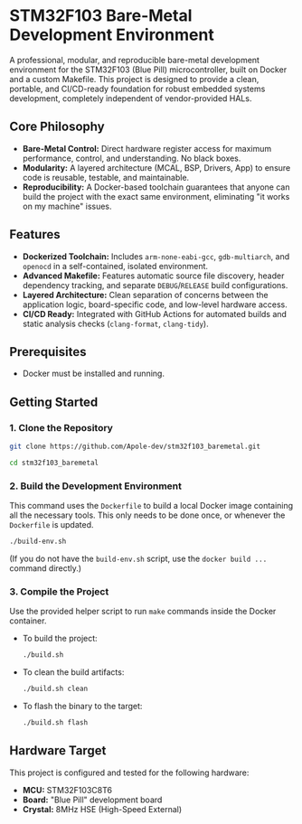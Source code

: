 # STM32F103 Bare-Metal Development Environment

A professional, modular, and reproducible bare-metal development environment for the STM32F103 (Blue Pill) microcontroller, built on Docker and a custom Makefile. This project is designed to provide a clean, portable, and CI/CD-ready foundation for robust embedded systems development, completely independent of vendor-provided HALs.

## Core Philosophy

* **Bare-Metal Control:** Direct hardware register access for maximum performance, control, and understanding. No black boxes.
* **Modularity:** A layered architecture (MCAL, BSP, Drivers, App) to ensure code is reusable, testable, and maintainable.
* **Reproducibility:** A Docker-based toolchain guarantees that anyone can build the project with the exact same environment, eliminating "it works on my machine" issues.

## Features

* **Dockerized Toolchain:** Includes `arm-none-eabi-gcc`, `gdb-multiarch`, and `openocd` in a self-contained, isolated environment.
* **Advanced Makefile:** Features automatic source file discovery, header dependency tracking, and separate `DEBUG`/`RELEASE` build configurations.
* **Layered Architecture:** Clean separation of concerns between the application logic, board-specific code, and low-level hardware access.
* **CI/CD Ready:** Integrated with GitHub Actions for automated builds and static analysis checks (`clang-format`, `clang-tidy`).

## Prerequisites

* Docker must be installed and running.

## Getting Started

### 1. Clone the Repository

```bash
git clone https://github.com/Apole-dev/stm32f103_baremetal.git

cd stm32f103_baremetal
````

### 2\. Build the Development Environment

This command uses the `Dockerfile` to build a local Docker image containing all the necessary tools. This only needs to be done once, or whenever the `Dockerfile` is updated.

```bash
./build-env.sh
```

(If you do not have the `build-env.sh` script, use the `docker build ...` command directly.)

### 3\. Compile the Project

Use the provided helper script to run `make` commands inside the Docker container.

  * To build the project:
    ```bash
    ./build.sh
    ```
  * To clean the build artifacts:
    ```bash
    ./build.sh clean
    ```
  * To flash the binary to the target:
    ```bash
    ./build.sh flash
    ```

## Hardware Target

This project is configured and tested for the following hardware:

  * **MCU:** STM32F103C8T6
  * **Board:** "Blue Pill" development board
  * **Crystal:** 8MHz HSE (High-Speed External)

